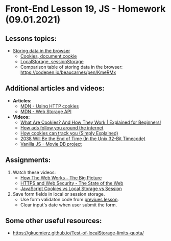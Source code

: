 # Front-End Lesson 19, JS - Homework (09.01.2021)

## Lessons topics:

- [Storing data in the browser](https://javascript.info/data-storage)
  - [Cookies, document.cookie](https://javascript.info/cookie)
  - [LocalStorage, sessionStorage](https://javascript.info/localstorage)
  - Comparison table of storing data in the browser: https://codepen.io/beaucarnes/pen/KmeRMx


## Additional articles and videos:

- **Articles:**
  - [MDN - Using HTTP cookies](https://developer.mozilla.org/en-US/docs/Web/HTTP/Cookies)
  - [MDN - Web Storage API](https://developer.mozilla.org/en-US/docs/Web/API/Web_Storage_API)
- **Videos:**
  - [What Are Cookies? And How They Work | Explained for Beginners!](https://youtu.be/rdVPflECed8)
  - [How ads follow you around the internet](https://youtu.be/HFyaW50GFOs)
  - [How cookies can track you (Simply Explained)](https://youtu.be/QWw7Wd2gUJk)
  - [2038 Will Be the End of Time (In the Unix 32-Bit Timecode)](https://youtu.be/zZwzrlLc_oc)
  - [Vanilla JS - Movie DB project](https://drive.google.com/drive/folders/1igIIUsdOeFvwgZKVmEoCBFFebam09A4W?usp=sharing)

## Assignments:

1. Watch these videos:
   - [How The Web Works - The Big Picture](https://youtu.be/hJHvdBlSxug)
   - [HTTPS and Web Security - The State of the Web](https://youtu.be/kBzbKUirOFk)
   - [JavaScript Cookies vs Local Storage vs Session](https://youtu.be/GihQAC1I39Q)
2. Save form fields in local or session storage.
   - Use form validaton code from [previues lesson](https://github.com/codeacademyprogramming/p509-03.01.2021/tree/main/starter).
   - Clear input's date when user submit the form.

## Some other useful resources:

- https://gkucmierz.github.io/Test-of-localStorage-limits-quota/
